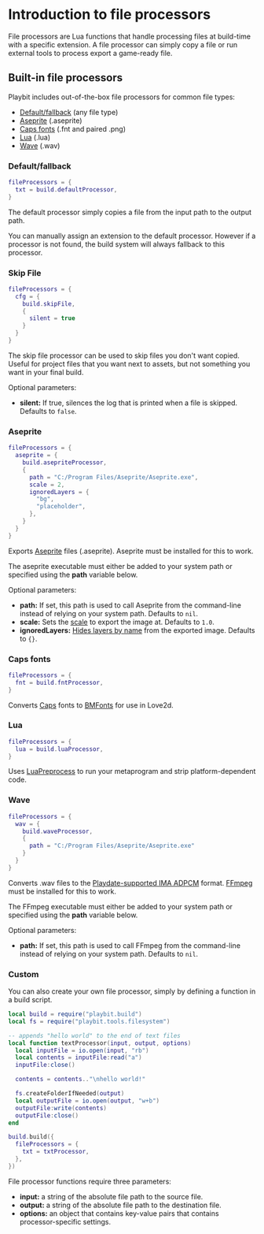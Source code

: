 # Introduction to file processors
File processors are Lua functions that handle processing files at build-time with a specific extension. A file processor can simply copy a file or run external tools to process export a game-ready file.

## Built-in file processors

Playbit includes out-of-the-box file processors for common file types:

- [Default/fallback](#defaultfallback) (any file type)
- [Aseprite](#aseprite) (.aseprite)
- [Caps fonts](#caps-fonts) (.fnt and paired .png)
- [Lua](#lua) (.lua)
- [Wave](#wave) (.wav)

### Default/fallback
```lua
fileProcessors = {
  txt = build.defaultProcessor,
}
```

The default processor simply copies a file from the input path to the output path.

You can manually assign an extension to the default processor. However if a processor is not found, the build system will always fallback to this processor.

### Skip File
```lua
fileProcessors = {
  cfg = {
    build.skipFile,
    {
      silent = true
    }
  }
}
```

The skip file processor can be used to skip files you don't want copied. Useful for project files that you want next to assets, but not something you want in your final build.

Optional parameters:
- **silent:** If true, silences the log that is printed when a file is skipped. Defaults to `false`.

### Aseprite
```lua
fileProcessors = {
  aseprite = {
    build.asepriteProcessor,
    {
      path = "C:/Program Files/Aseprite/Aseprite.exe",
      scale = 2,
      ignoredLayers = {
        "bg",
        "placeholder",
      },
    }
  }
}
```

Exports [Aseprite](https://www.aseprite.org/) files (.aseprite). Aseprite must be installed for this to work. 

The aseprite executable must either be added to your system path or specified using the **path** variable below.

Optional parameters:
- **path:** If set, this path is used to call Aseprite from the command-line instead of relying on your system path. Defaults to `nil`.
- **scale:** Sets the [scale](https://www.aseprite.org/docs/cli/#scale) to export the image at. Defaults to `1.0`.
- **ignoredLayers:** [Hides layers by name](https://www.aseprite.org/docs/cli/#ignore-layer) from the exported image. Defaults to `{}`.

### Caps fonts
```lua
fileProcessors = {
  fnt = build.fntProcessor,
}
```

Converts [Caps](https://play.date/caps/) fonts to [BMFonts](https://www.angelcode.com/products/bmfont/) for use in Love2d.

### Lua
```lua
fileProcessors = {
  lua = build.luaProcessor,
}
```

Uses [LuaPreprocess](https://github.com/ReFreezed/LuaPreprocess) to run your metaprogram and strip platform-dependent code.

### Wave
```lua
fileProcessors = {
  wav = {
    build.waveProcessor,
    {
      path = "C:/Program Files/Aseprite/Aseprite.exe"
    }
  }
}
```

Converts .wav files to the [Playdate-supported IMA ADPCM](https://sdk.play.date/1.11.1/Inside%20Playdate.html#M-sound) format. [FFmpeg](https://www.ffmpeg.org/) must be installed for this to work. 

The FFmpeg executable must either be added to your system path or specified using the **path** variable below.

Optional parameters:
- **path:** If set, this path is used to call FFmpeg from the command-line instead of relying on your system path. Defaults to `nil`.

### Custom

You can also create your own file processor, simply by defining a function in a build script.

```lua
local build = require("playbit.build")
local fs = require("playbit.tools.filesystem")

-- appends "hello world" to the end of text files
local function textProcessor(input, output, options)
  local inputFile = io.open(input, "rb")
  local contents = inputFile:read("a")
  inputFile:close()

  contents = contents.."\nhello world!"

  fs.createFolderIfNeeded(output)
  local outputFile = io.open(output, "w+b")
  outputFile:write(contents)
  outputFile:close()
end

build.build({ 
  fileProcessors = {
    txt = txtProcessor,
  },
})
```

File processor functions require three parameters:
- **input:** a string of the absolute file path to the source file.
- **output:** a string of the absolute file path to the destination file.
- **options:** an object that contains key-value pairs that contains processor-specific settings.

